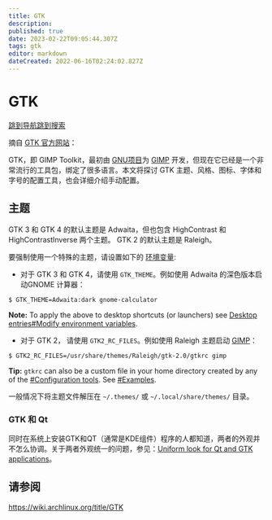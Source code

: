 ```yaml
---
title: GTK
description: 
published: true
date: 2023-02-22T09:05:44.307Z
tags: gtk
editor: markdown
dateCreated: 2022-06-16T02:24:02.827Z
---
```


# GTK

[跳到导航](http://old.deepin.wiki/index.php?title=GTK#mw-head)[跳到搜索](http://old.deepin.wiki/index.php?title=GTK#searchInput)

摘自 [GTK 官方网站](https://www.gtk.org/)：



GTK，即 GIMP Toolkit，最初由 [GNU项目](http://old.deepin.wiki/index.php?title=GNU_Project&action=edit&redlink=1)为 [GIMP](http://old.deepin.wiki/index.php?title=GIMP&action=edit&redlink=1) 开发，但现在它已经是一个非常流行的工具包，绑定了很多语言。本文将探讨 GTK 主题、风格、图标、字体和字号的配置工具，也会详细介绍手动配置。



## 主题

GTK 3 和 GTK 4 的默认主题是 Adwaita，但也包含 HighContrast 和 HighContrastInverse 两个主题。 GTK 2 的默认主题是 Raleigh。

要强制使用一个特殊的主题，请设置如下的 [环境变量](http://old.deepin.wiki/index.php?title=环境变量):

- 对于 GTK 3 和 GTK 4，请使用 `GTK_THEME`。例如使用 Adwaita 的深色版本启动GNOME 计算器：

```
$ GTK_THEME=Adwaita:dark gnome-calculator
```

**Note:** To apply the above to desktop shortcuts (or launchers) see [Desktop entries#Modify environment variables](http://old.deepin.wiki/index.php?title=Desktop_entries&action=edit&redlink=1).

- 对于 GTK 2， 请使用 `GTK2_RC_FILES`。例如使用 Raleigh 主题启动 [GIMP](http://old.deepin.wiki/index.php?title=GIMP&action=edit&redlink=1)：

```
$ GTK2_RC_FILES=/usr/share/themes/Raleigh/gtk-2.0/gtkrc gimp
```

**Tip:** `gtkrc` can also be a custom file in your home directory created by any of the [#Configuration tools](http://old.deepin.wiki/index.php?title=GTK#Configuration_tools). See [#Examples](http://old.deepin.wiki/index.php?title=GTK#Examples).

一般情况下将主题文件解压在 `~/.themes/` 或 `~/.local/share/themes/` 目录。

### GTK 和 Qt

同时在系统上安装GTK和QT（通常是KDE组件）程序的人都知道，两者的外观并不怎么协调。关于两者外观统一的问题，参见：[Uniform look for Qt and GTK applications](http://old.deepin.wiki/index.php?title=Uniform_look_for_Qt_and_GTK_applications&action=edit&redlink=1)。

## 请参阅

https://wiki.archlinux.org/title/GTK